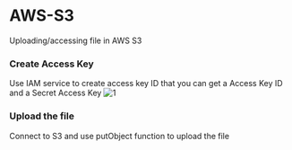 # AWS-S3
Uploading/accessing file in AWS S3

### Create Access Key
Use IAM service to create access key ID that you can get a Access Key ID and a Secret Access Key
![1](https://cloud.githubusercontent.com/assets/18390700/26487487/4dd221ca-4232-11e7-8d3e-9b30c2d544a2.png)

### Upload the file
Connect to S3 and use putObject function to upload the file 
